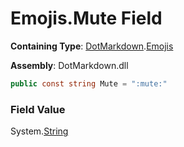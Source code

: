 # Emojis\.Mute Field

**Containing Type**: [DotMarkdown](../../README.md)\.[Emojis](../README.md)

**Assembly**: DotMarkdown\.dll

```csharp
public const string Mute = ":mute:"
```

### Field Value

System\.[String](https://docs.microsoft.com/en-us/dotnet/api/system.string)